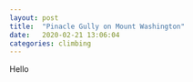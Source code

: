 ```yaml
---
layout: post
title:  "Pinacle Gully on Mount Washington"
date:   2020-02-21 13:06:04
categories: climbing
---
```

Hello
